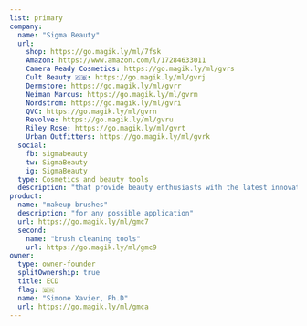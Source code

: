 ```yaml
---
list: primary
company:
  name: "Sigma Beauty"
  url:
    shop: https://go.magik.ly/ml/7fsk
    Amazon: https://www.amazon.com/l/17284633011
    Camera Ready Cosmetics: https://go.magik.ly/ml/gvrs
    Cult Beauty 🇬🇧: https://go.magik.ly/ml/gvrj
    Dermstore: https://go.magik.ly/ml/gvrr
    Neiman Marcus: https://go.magik.ly/ml/gvrm
    Nordstrom: https://go.magik.ly/ml/gvri
    QVC: https://go.magik.ly/ml/gvrn
    Revolve: https://go.magik.ly/ml/gvru
    Riley Rose: https://go.magik.ly/ml/gvrt
    Urban Outfitters: https://go.magik.ly/ml/gvrk
  social:
    fb: sigmabeauty
    tw: SigmaBeauty
    ig: SigmaBeauty
  type: Cosmetics and beauty tools
  description: "that provide beauty enthusiasts with the latest innovations"
product:
  name: "makeup brushes"
  description: "for any possible application"
  url: https://go.magik.ly/ml/gmc7
  second:
    name: "brush cleaning tools"
    url: https://go.magik.ly/ml/gmc9
owner:
  type: owner-founder
  splitOwnership: true
  title: ECD
  flag: 🇧🇷
  name: "Simone Xavier, Ph.D"
  url: https://go.magik.ly/ml/gmca
---
```

